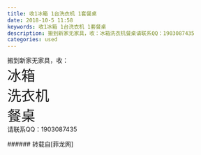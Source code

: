 ```yaml
---
title: 收1冰箱 1台洗衣机 1套餐桌
date: 2018-10-5 11:58
keywords: 收1冰箱 1台洗衣机 1套餐桌
description: 搬到新家无家具，收：冰箱洗衣机餐桌请联系QQ：1903087435
categories: used
---
```

<td class="t_f" id="postmessage_1955055">

搬到新家无家具，收：<br/>
<font size="6">冰箱</font><br/>
<font size="6">洗衣机</font><br/>
<font size="6">餐桌</font><br/>
请联系QQ：1903087435<br/>
<img alt="" border="0" onclick="" onmouseover="" smilieid="131" src="static/image/smiley/default/lol.gif"/><img alt="" border="0" onclick="" onmouseover="" smilieid="131" src="static/image/smiley/default/lol.gif"/><img alt="" border="0" onclick="" onmouseover="" smilieid="131" src="static/image/smiley/default/lol.gif"/><img alt="" border="0" onclick="" onmouseover="" smilieid="131" src="static/image/smiley/default/lol.gif"/><img alt="" border="0" onclick="" onmouseover="" smilieid="131" src="static/image/smiley/default/lol.gif"/><img alt="" border="0" onclick="" onmouseover="" smilieid="131" src="static/image/smiley/default/lol.gif"/><img alt="" border="0" onclick="" onmouseover="" smilieid="131" src="static/image/smiley/default/lol.gif"/><br/>
</td>
###### 转载自[菲龙网]